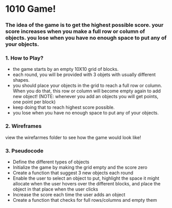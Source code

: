 # 1010 Game!

### The idea of the game is to get the highest possible score. your score increases when you make a full row or column of objects. you lose when you have no enough space to put any of your objects.

### 1. How to Play?

- the game starts by an empty 10X10 grid of blocks.
- each round, you will be provided with 3 objets with usually different shapes.
- you should place your objects in the grid to reach a full row or column. When you do that, this row or column will become empty again to add new object! (NOTE: whenever you add an objects you will get points, one point per block)
- keep doing that to reach highest score possible.
- you lose when you have no enough space to put any of your objects.

### 2. Wireframes

view the wirefarmes folder to see how the game would look like!

### 3. Pseudocode

- Define the different types of objects
- Initialize the game by making the grid empty and the score zero
- Create a function that suggest 3 new objects each round
- Enable the user to select an object to put, highlight the space it might allocate when the user hovers over the different blocks, and place the object in that place when the user clicks
- Increase the score each time the user adds an object
- Create a function that checks for full rows/columns and empty them

